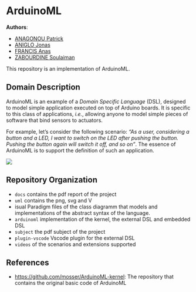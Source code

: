 # ArduinoML


__Authors__:
  * [ANAGONOU Patrick]()
  * [ANIGLO Jonas]()
  * [FRANCIS Anas]()
  * [ZABOURDINE Soulaiman]()
  
This repository is an implementation of  ArduinoML.

## Domain Description

ArduinoML is an example of a _Domain Specific Language_ (DSL), designed to model simple application executed on top of Arduino boards. It is specific to this class of applications, _i.e._, allowing anyone to model simple pieces of software that bind sensors to actuators. 

For example, let’s consider the following scenario: _“As a user, considering a button and a LED, I want to switch on the LED after pushing the button. Pushing the button again will switch it off, and so on”_. The essence of ArduinoML is to support the definition of such an application. 


![](https://raw.githubusercontent.com/mosser/ArduinoML-kernel/master/docs/platform_small.png)

## Repository Organization

  * `docs` contains the pdf report of the project
  * `uml` contains the png, svg and V
  * isual Paradigm files of the class diagramm that  models and implementations of the abstract syntax of the language.
  * `arduinoml` implementation of the kernel, the external DSL and embedded DSL
  * `subject` the pdf subject of the project
  * `plugin-vscode` Vscode plugin for the external DSL
  * `videos` of the scenarios and extensions supported


## References

  * https://github.com/mosser/ArduinoML-kernel: The repository that contains the original basic code of ArduinoML